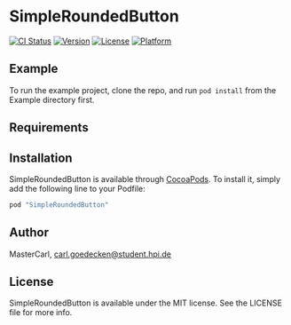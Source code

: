 # SimpleRoundedButton

[![CI Status](http://img.shields.io/travis/MasterCarl/SimpleRoundedButton.svg?style=flat)](https://travis-ci.org/MasterCarl/SimpleRoundedButton)
[![Version](https://img.shields.io/cocoapods/v/SimpleRoundedButton.svg?style=flat)](http://cocoapods.org/pods/SimpleRoundedButton)
[![License](https://img.shields.io/cocoapods/l/SimpleRoundedButton.svg?style=flat)](http://cocoapods.org/pods/SimpleRoundedButton)
[![Platform](https://img.shields.io/cocoapods/p/SimpleRoundedButton.svg?style=flat)](http://cocoapods.org/pods/SimpleRoundedButton)

## Example

To run the example project, clone the repo, and run `pod install` from the Example directory first.

## Requirements

## Installation

SimpleRoundedButton is available through [CocoaPods](http://cocoapods.org). To install
it, simply add the following line to your Podfile:

```ruby
pod "SimpleRoundedButton"
```

## Author

MasterCarl, carl.goedecken@student.hpi.de

## License

SimpleRoundedButton is available under the MIT license. See the LICENSE file for more info.
